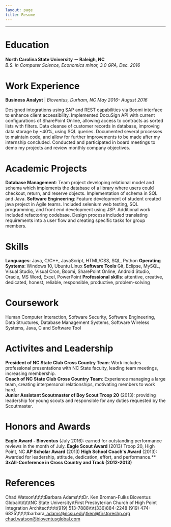 ```yaml
---
layout: page
title: Resume
---
```


<hr>

# Education
**North Carolina State University － Raleigh, NC**  
*B.S. in Computer Science, Economics minor, 3.0 GPA, Dec. 2016*

# Work Experience
**Business Analyst** | *Bioventus, Durham, NC
May 2016- August 2016*


Designed integrations using SAP and REST capabilities via Boomi interface to enhance client accessibility.
Implemented DocuSign API with current configurations of SharePoint Online, allowing access to contracts
as sorted lists with filters.
Data cleanse of customer records in database, improving data storage by ~40%, using SQL queries.
Documented several processes to maintain code, and allow for further improvements to be made after my
internship concluded.
Conducted and participated in board meetings to demo my projects and review monthly company objectives.

# Academic Projects
**Database Management**: Team project developing relational model and schema which implements the database of a library where users could checkout, return, and reserve objects. Implementation of schema in SQL and Java.
**Software Engineering**: Feature development of student created java project in Agile teams. Included selenium web testing, SQL programming, and front end development using JSP. Additional work included refactoring codebase.
Design process included translating requirements into a user flow and creating specific tasks for group members.

# Skills
**Languages**: Java, C/C++, JavaScript, HTML/CSS, SQL, Python
**Operating Systems**: Windows 10, Ubuntu Linux
**Software Tools**:Git, Eclipse, MySQL, Visual Studio, Visual Cron, Boomi, SharePoint Online, Android Studio, Oracle, MS Word, Excel, PowerPoint
**Professional skills**: attentive, creative, dedicated, honest, reliable, responsible, productive, problem-solving

# Coursework
Human Computer Interaction, Software Security, Software Engineering, Data Structures, Database Management Systems, Software Wireless Systems, Java, C and Software Tool

# Activites and Leadership
**President of NC State Club Cross Country Team**: Work includes professional presentations with NC State faculty, leading team meetings, increasing membership.  
**Coach of NC State Club Cross Country Team**: Experience managing a large team, creating interpersonal relationships, motivating members to work hard.  
**Junior Assistant Scoutmaster of Boy Scout Troop 20** (2013): providing leadership for young scouts and responsible for any duties requested by the Scoutmaster.

# Honors and Awards
**Eagle Award - Bioventus** (July 2016): earned for outstanding performance reviews in the month of July.
**Eagle Scout Award** (2013) Troop 20, High Point, NC 
**AP Scholar Award** (2013)
**High School Coach's Award** (2013): Awarded for leadership, attitude, dedication, effort, and performance.**  
**3xAll-Conference in Cross Country and Track (2012-2013)**

# References
Chad Watson\t\t\t\tBarbara Adams\t\tDr. Ken Broman-Fulks
Bioventus Global\t\t\t\tNC State University\tFirst Presbyterian Church of High Point
Integration Architect\t\t\t(919) 513-7888\t\t(336)884-2248
(919) 474-6825\t\t\t\tbarbara\_adams@ncsu.edu\tken@firstpreshp.org
chad.watson@bioventusglobal.com
